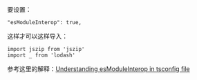 


要设置：

    "esModuleInterop": true,

这样才可以这样导入：

    import jszip from 'jszip'
    import _ from 'lodash'

参考这里的解释：[Understanding esModuleInterop in tsconfig file](https://stackoverflow.com/a/56348146/3054511)




